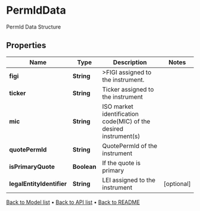 

# PermIdData

PermId Data Structure

## Properties

| Name | Type | Description | Notes |
|------------ | ------------- | ------------- | -------------|
|**figi** | **String** | &gt;FIGI assigned to the instrument. |  |
|**ticker** | **String** | Ticker assigned to the instrument |  |
|**mic** | **String** | ISO market identification code(MIC) of the desired instrument(s) |  |
|**quotePermId** | **String** | QuotePermId of the instrument |  |
|**isPrimaryQuote** | **Boolean** | If the quote is primary |  |
|**legalEntityIdentifier** | **String** | LEI assigned to the instrument |  [optional] |



[Back to Model list](../README.md#documentation-for-models) &#8226; [Back to API list](../README.md#documentation-for-api-endpoints) &#8226; [Back to README](../README.md)


